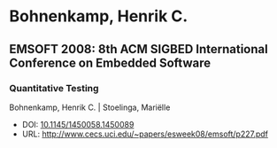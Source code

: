 # Bohnenkamp, Henrik C.

## EMSOFT 2008: 8th ACM SIGBED International Conference on Embedded Software

### Quantitative Testing
Bohnenkamp, Henrik C. | Stoelinga, Mariëlle
* DOI: [10.1145/1450058.1450089](https://doi.org/10.1145/1450058.1450089)
* URL: <http://www.cecs.uci.edu/~papers/esweek08/emsoft/p227.pdf>

